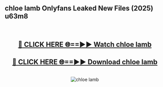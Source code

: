 <h2>chloe lamb Onlyfans Leaked New Files (2025) u63m8</h2>
<br>
<div align="center">
<h2><a href="https://mediafiles.top/chloe_lamb&ref=git" rel="nofollow">🔴 CLICK HERE 🌐==►► Watch chloe lamb</a></h2>
<h2><a href="https://mediafiles.top/chloe_lamb&ref=git" rel="nofollow">🔴 CLICK HERE 🌐==►► Download chloe lamb</a></h2>
<br>
<a href="https://mediafiles.top/chloe_lamb&ref=git" rel="nofollow" data-target="animated-image.originalLink"><img src="https://i.ibb.co.com/xMMVF88/686577567.gif" alt="chloe lamb" style="max-width: 100%; display: inline-block;" data-target="animated-image.originalImage"></a>
</div>
<br>
<br>